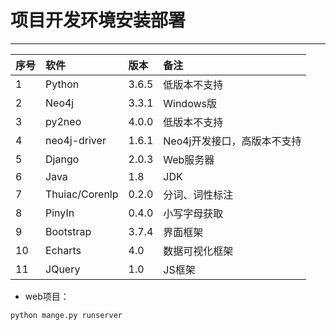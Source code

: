 # 项目开发环境安装部署

---

| 序号 | 软件 | 版本 | 备注 |
| :--- | :--- | :--- | :--- |
| 1 | Python | 3.6.5 | 低版本不支持 |
| 2 | Neo4j | 3.3.1 | Windows版 |
| 3 | py2neo | 4.0.0 | 低版本不支持 |
| 4 | neo4j-driver | 1.6.1 | Neo4j开发接口，高版本不支持 |
| 5 | Django | 2.0.3 | Web服务器 |
| 6 | Java | 1.8 | JDK |
| 7 | Thuiac/Corenlp | 0.2.0 | 分词、词性标注 |
| 8 | PinyIn | 0.4.0 | 小写字母获取 |
| 9 | Bootstrap | 3.7.4 | 界面框架 |
| 10 | Echarts | 4.0 | 数据可视化框架 |
| 11 | JQuery | 1.0 | JS框架 |



* web项目：

```
python mange.py runserver
```





